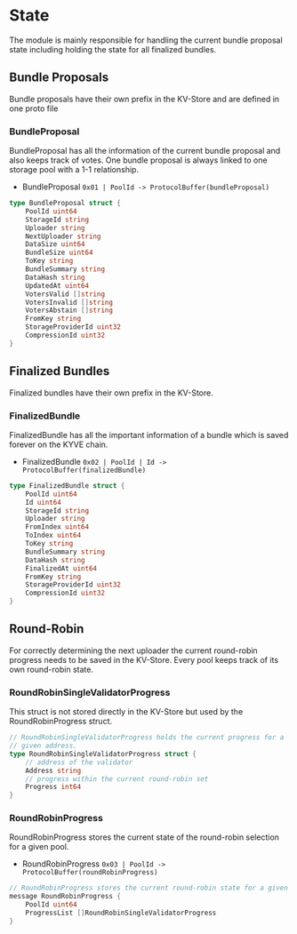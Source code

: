 <!--
order: 2
-->

# State

The module is mainly responsible for handling the current bundle 
proposal state including holding the state for all finalized bundles.

## Bundle Proposals
Bundle proposals have their own prefix in the KV-Store and are defined in
one proto file

### BundleProposal
BundleProposal has all the information of the current bundle proposal and 
also keeps track of votes. One bundle proposal is always linked to one
storage pool with a 1-1 relationship.

- BundleProposal `0x01 | PoolId -> ProtocolBuffer(bundleProposal)`

```go
type BundleProposal struct {
    PoolId uint64
    StorageId string
    Uploader string
    NextUploader string
    DataSize uint64
    BundleSize uint64
    ToKey string
    BundleSummary string
    DataHash string
    UpdatedAt uint64
    VotersValid []string
    VotersInvalid []string
    VotersAbstain []string
    FromKey string
    StorageProviderId uint32
    CompressionId uint32
}
```

## Finalized Bundles
Finalized bundles have their own prefix in the KV-Store.

### FinalizedBundle
FinalizedBundle has all the important information of a bundle which is saved
forever on the KYVE chain.

- FinalizedBundle `0x02 | PoolId | Id -> ProtocolBuffer(finalizedBundle)`

```go
type FinalizedBundle struct {
    PoolId uint64
    Id uint64
    StorageId string
    Uploader string
    FromIndex uint64
    ToIndex uint64
    ToKey string
    BundleSummary string
    DataHash string
    FinalizedAt uint64
    FromKey string
    StorageProviderId uint32
    CompressionId uint32
}
```


## Round-Robin
For correctly determining the next uploader the current round-robin
progress needs to be saved in the KV-Store. Every pool keeps track of its
own round-robin state.

### RoundRobinSingleValidatorProgress
This struct is not stored directly in the KV-Store but used by the
RoundRobinProgress struct.

```go
// RoundRobinSingleValidatorProgress holds the current progress for a 
// given address.
type RoundRobinSingleValidatorProgress struct {
    // address of the validator
    Address string
    // progress within the current round-robin set
    Progress int64
}
```

### RoundRobinProgress
RoundRobinProgress stores the current state of the round-robin selection for a 
given pool.

- RoundRobinProgress `0x03 | PoolId -> ProtocolBuffer(roundRobinProgress)`

```go
// RoundRobinProgress stores the current round-robin state for a given pool.
message RoundRobinProgress {
    PoolId uint64
    ProgressList []RoundRobinSingleValidatorProgress
}
```